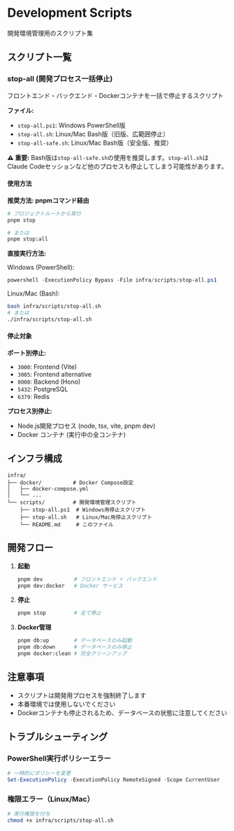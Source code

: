 # Development Scripts

開発環境管理用のスクリプト集

## スクリプト一覧

### stop-all (開発プロセス一括停止)

フロントエンド・バックエンド・Dockerコンテナを一括で停止するスクリプト

**ファイル:**

- `stop-all.ps1`: Windows PowerShell版
- `stop-all.sh`: Linux/Mac Bash版（旧版、広範囲停止）
- `stop-all-safe.sh`: Linux/Mac Bash版（安全版、推奨）

**⚠️ 重要:** Bash版は`stop-all-safe.sh`の使用を推奨します。`stop-all.sh`はClaude Codeセッションなど他のプロセスも停止してしまう可能性があります。

#### 使用方法

**推奨方法: pnpmコマンド経由**

```bash
# プロジェクトルートから実行
pnpm stop

# または
pnpm stop:all
```

**直接実行方法:**

Windows (PowerShell):

```powershell
powershell -ExecutionPolicy Bypass -File infra/scripts/stop-all.ps1
```

Linux/Mac (Bash):

```bash
bash infra/scripts/stop-all.sh
# または
./infra/scripts/stop-all.sh
```

#### 停止対象

**ポート別停止:**

- `3000`: Frontend (Vite)
- `3005`: Frontend alternative
- `8000`: Backend (Hono)
- `5432`: PostgreSQL
- `6379`: Redis

**プロセス別停止:**

- Node.js開発プロセス (node, tsx, vite, pnpm dev)
- Docker コンテナ (実行中の全コンテナ)

## インフラ構成

```
infra/
├── docker/          # Docker Compose設定
│   ├── docker-compose.yml
│   └── ...
└── scripts/         # 開発環境管理スクリプト
    ├── stop-all.ps1  # Windows用停止スクリプト
    ├── stop-all.sh   # Linux/Mac用停止スクリプト
    └── README.md     # このファイル
```

## 開発フロー

1. **起動**

   ```bash
   pnpm dev          # フロントエンド + バックエンド
   pnpm dev:docker   # Docker サービス
   ```

2. **停止**

   ```bash
   pnpm stop         # 全て停止
   ```

3. **Docker管理**
   ```bash
   pnpm db:up        # データベースのみ起動
   pnpm db:down      # データベースのみ停止
   pnpm docker:clean # 完全クリーンアップ
   ```

## 注意事項

- スクリプトは開発用プロセスを強制終了します
- 本番環境では使用しないでください
- Dockerコンテナも停止されるため、データベースの状態に注意してください

## トラブルシューティング

### PowerShell実行ポリシーエラー

```powershell
# 一時的にポリシーを変更
Set-ExecutionPolicy -ExecutionPolicy RemoteSigned -Scope CurrentUser
```

### 権限エラー（Linux/Mac）

```bash
# 実行権限を付与
chmod +x infra/scripts/stop-all.sh
```
